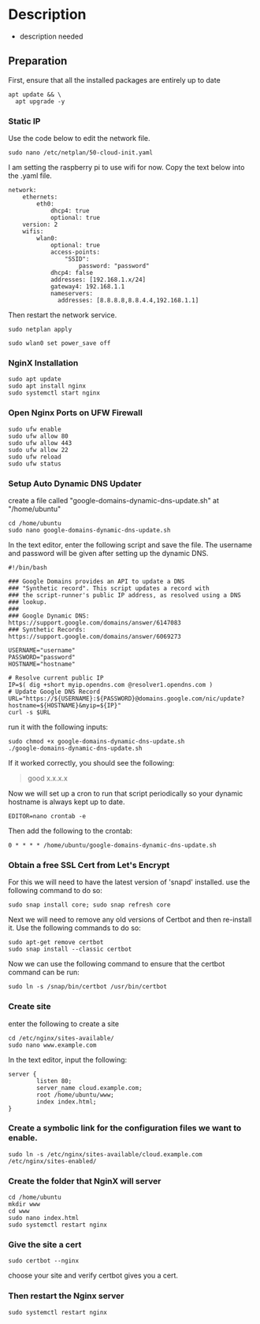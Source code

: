 # **Description**

- description needed

## **Preparation**

First, ensure that all the installed packages are entirely up to date

```Shell Scripting
apt update && \
  apt upgrade -y
```

### **Static IP**

Use the code below to edit the network file.

```Shell Scripting
sudo nano /etc/netplan/50-cloud-init.yaml
```

I am setting the raspberry pi to use wifi for now. Copy the text below into the .yaml file.

```Shell Scripting
network:
    ethernets:
        eth0:
            dhcp4: true
            optional: true
    version: 2
    wifis:
        wlan0:
            optional: true
            access-points:
                "SSID":
                    password: "password"
            dhcp4: false
            addresses: [192.168.1.x/24]
            gateway4: 192.168.1.1
            nameservers:
              addresses: [8.8.8.8,8.8.4.4,192.168.1.1]
```

Then restart the network service.

```Shell Scripting
sudo netplan apply
```

```Shell Scripting
sudo wlan0 set power_save off
```

### **NginX Installation**

```Shell Scripting
sudo apt update
sudo apt install nginx
sudo systemctl start nginx
```

### **Open Nginx Ports on UFW Firewall**

```Shell Scripting
sudo ufw enable
sudo ufw allow 80
sudo ufw allow 443
sudo ufw allow 22
sudo ufw reload
sudo ufw status
```

### **Setup Auto Dynamic DNS Updater**

create a file called "google-domains-dynamic-dns-update.sh" at "/home/ubuntu"

```Shell Scripting
cd /home/ubuntu
sudo nano google-domains-dynamic-dns-update.sh
```

In the text editor, enter the following script and save the file. The username and password will be given after setting up the dynamic DNS.

```Shell Scripting
#!/bin/bash

### Google Domains provides an API to update a DNS
### "Synthetic record". This script updates a record with
### the script-runner's public IP address, as resolved using a DNS
### lookup.
###
### Google Dynamic DNS: https://support.google.com/domains/answer/6147083
### Synthetic Records: https://support.google.com/domains/answer/6069273

USERNAME="username"
PASSWORD="password"
HOSTNAME="hostname"

# Resolve current public IP
IP=$( dig +short myip.opendns.com @resolver1.opendns.com )
# Update Google DNS Record
URL="https://${USERNAME}:${PASSWORD}@domains.google.com/nic/update?hostname=${HOSTNAME}&myip=${IP}"
curl -s $URL

```

run it with the following inputs:

```Shell Scripting
sudo chmod +x google-domains-dynamic-dns-update.sh
./google-domains-dynamic-dns-update.sh
```

If it worked correctly, you should see the following:

> good x.x.x.x

Now we will set up a cron to run that script periodically so your dynamic hostname is always kept up to date.

```Shell Scripting
EDITOR=nano crontab -e
```

Then add the following to the crontab:

```Shell Scripting
0 * * * * /home/ubuntu/google-domains-dynamic-dns-update.sh
```

### **Obtain a free SSL Cert from Let's Encrypt**

For this we will need to have the latest version of 'snapd' installed. use the following command to do so:

```Shell Scripting
sudo snap install core; sudo snap refresh core
```

Next we will need to remove any old versions of Certbot and then re-install it. Use the following commands to do so:

```Shell Scripting
sudo apt-get remove certbot
sudo snap install --classic certbot
```

Now we can use the following command to ensure that the certbot command can be run:

```Shell Scripting
sudo ln -s /snap/bin/certbot /usr/bin/certbot
```

### **Create site**

enter the following to create a site

```Shell Scripting
cd /etc/nginx/sites-available/
sudo nano www.example.com
```

In the text editor, input the following:

```Shell Scripting
server {
        listen 80;
        server_name cloud.example.com;
        root /home/ubuntu/www;
        index index.html;
}
```

### **Create a symbolic link for the configuration files we want to enable.**

```Shell Scripting
sudo ln -s /etc/nginx/sites-available/cloud.example.com /etc/nginx/sites-enabled/
```

### **Create the folder that NginX will server**

```Shell Scripting
cd /home/ubuntu
mkdir www
cd www
sudo nano index.html
sudo systemctl restart nginx
```

### **Give the site a cert**

```Shell Scripting
sudo certbot --nginx
```

choose your site and verify certbot gives you a cert.

### **Then restart the Nginx server**

```Shell Scripting
sudo systemctl restart nginx
```
